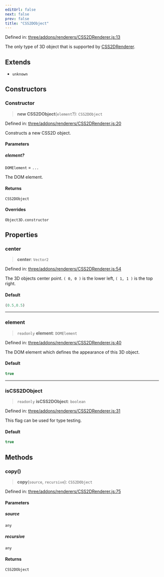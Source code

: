 ```yaml
---
editUrl: false
next: false
prev: false
title: "CSS2DObject"
---
```


Defined in: [three/addons/renderers/CSS2DRenderer.js:13](https://github.com/DefinitelyMaybe/three-i18n/blob/fa57b79433d1c349ffb23a78727299c8d4190136/three/addons/renderers/CSS2DRenderer.js#L13)

The only type of 3D object that is supported by [CSS2DRenderer](/addons/classes/css2drenderer/).

## Extends

- `unknown`

## Constructors

### Constructor

> **new CSS2DObject**(`element`?): `CSS2DObject`

Defined in: [three/addons/renderers/CSS2DRenderer.js:20](https://github.com/DefinitelyMaybe/three-i18n/blob/fa57b79433d1c349ffb23a78727299c8d4190136/three/addons/renderers/CSS2DRenderer.js#L20)

Constructs a new CSS2D object.

#### Parameters

##### element?

`DOMElement` = `...`

The DOM element.

#### Returns

`CSS2DObject`

#### Overrides

`Object3D.constructor`

## Properties

### center

> **center**: `Vector2`

Defined in: [three/addons/renderers/CSS2DRenderer.js:54](https://github.com/DefinitelyMaybe/three-i18n/blob/fa57b79433d1c349ffb23a78727299c8d4190136/three/addons/renderers/CSS2DRenderer.js#L54)

The 3D objects center point.
`( 0, 0 )` is the lower left, `( 1, 1 )` is the top right.

#### Default

```ts
(0.5,0.5)
```

***

### element

> `readonly` **element**: `DOMElement`

Defined in: [three/addons/renderers/CSS2DRenderer.js:40](https://github.com/DefinitelyMaybe/three-i18n/blob/fa57b79433d1c349ffb23a78727299c8d4190136/three/addons/renderers/CSS2DRenderer.js#L40)

The DOM element which defines the appearance of this 3D object.

#### Default

```ts
true
```

***

### isCSS2DObject

> `readonly` **isCSS2DObject**: `boolean`

Defined in: [three/addons/renderers/CSS2DRenderer.js:31](https://github.com/DefinitelyMaybe/three-i18n/blob/fa57b79433d1c349ffb23a78727299c8d4190136/three/addons/renderers/CSS2DRenderer.js#L31)

This flag can be used for type testing.

#### Default

```ts
true
```

## Methods

### copy()

> **copy**(`source`, `recursive`): `CSS2DObject`

Defined in: [three/addons/renderers/CSS2DRenderer.js:75](https://github.com/DefinitelyMaybe/three-i18n/blob/fa57b79433d1c349ffb23a78727299c8d4190136/three/addons/renderers/CSS2DRenderer.js#L75)

#### Parameters

##### source

`any`

##### recursive

`any`

#### Returns

`CSS2DObject`
